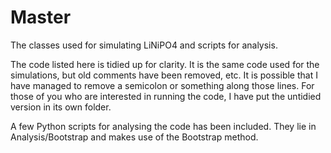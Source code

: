 # Master
The classes used for simulating LiNiPO4 and scripts for analysis.

The code listed here is tidied up for clarity. It is the same code used for the simulations, but old comments have been removed, etc. It is possible that I have managed to remove a semicolon or something along those lines. For those of you who are interested in running the code, I have put the untidied version in its own folder.

A few Python scripts for analysing the code has been included. They lie in Analysis/Bootstrap and makes use of the Bootstrap method.
